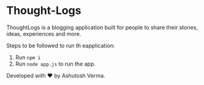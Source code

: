 # Thought-Logs
ThoughtLogs is a blogging application built for people to share their stories, ideas, experiences and more.

Steps to be followed to run th eapplication:

1. Run `npm i`
2. Run `node app.js` to run the app.


Developed with ❤ by Ashutosh Verma.


